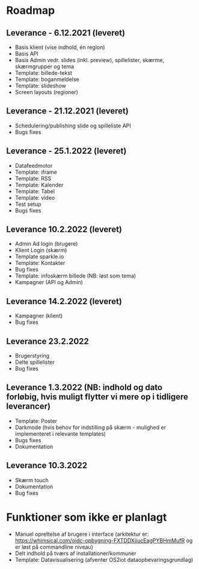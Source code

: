 # Roadmap

## Leverance - 6.12.2021 (leveret)
*	Basis klient (vise indhold, én region)
*	Basis API
*	Basis Admin vedr. slides (inkl. preview), spillelister, skærme, skærmgrupper og tema
*	Template: billede-tekst
*	Template: boganmeldelse
*	Template: slideshow
*	Screen layouts (regioner) 

## Leverance - 21.12.2021 (leveret)
*	Schedulering/publishing slide og spilleliste API
*	Bugs fixes	

## Leverance - 25.1.2022 (leveret)
*	Datafeedmotor  
*	Template: iframe
*	Template: RSS
*	Template: Kalender
*	Template: Tabel 
*	Template: video
*	Test setup
*	Bugs fixes

## Leverance 10.2.2022 (leveret)
*	Admin Ad login (brugere)
*	Klient Login (skærm)
*	Template sparkle.io
*	Template: Kontakter
*	Bug fixes
*	Template: infoskærm billede (NB: løst som tema)
*	Kampagner (API og Admin)

## Leverance 14.2.2022 (leveret)
*	Kampagner (klient) 
*	Bug fixes

## Leverance 23.2.2022
*	Brugerstyring
*	Delte spillelister
*	Bug fixes

## Leverance 	1.3.2022 (NB: indhold og dato forløbig, hvis muligt flytter vi mere op i tidligere leverancer)
*	Template: Poster
*	Darkmode (hvis behov for indstilling på skærm - mulighed er implementeret i relevante templates)
*	Bugs fixes
*	Dokumentation

## Leverance 10.3.2022
*	Skærm touch
*	Dokumentation
*	Bug fixes

# Funktioner som ikke er planlagt
* Manuel oprettelse af brugere i interface (arkitektur er: https://whimsical.com/oidc-opbygning-FXTDDXjiucEagPYBHmMufR og er løst på commandline niveau)
* Delt indhold på tværs af installationer/kommuner
*	Template: Datavisualisering (afventer OS2iot dataopbevaringsgrundlag)



